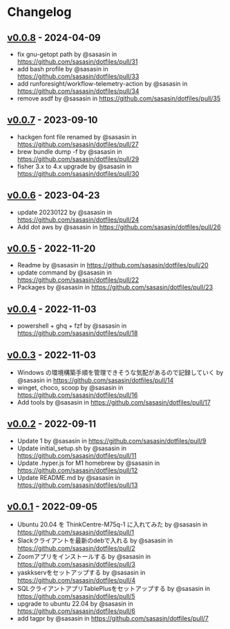 # Changelog

## [v0.0.8](https://github.com/sasasin/dotfiles/compare/v0.0.7...v0.0.8) - 2024-04-09
- fix gnu-getopt path by @sasasin in https://github.com/sasasin/dotfiles/pull/31
- add bash profile by @sasasin in https://github.com/sasasin/dotfiles/pull/33
- add runforesight/workflow-telemetry-action by @sasasin in https://github.com/sasasin/dotfiles/pull/34
- remove asdf by @sasasin in https://github.com/sasasin/dotfiles/pull/35

## [v0.0.7](https://github.com/sasasin/dotfiles/compare/v0.0.6...v0.0.7) - 2023-09-10
- hackgen font file renamed by @sasasin in https://github.com/sasasin/dotfiles/pull/27
- brew bundle dump -f by @sasasin in https://github.com/sasasin/dotfiles/pull/29
- fisher 3.x to 4.x upgrade by @sasasin in https://github.com/sasasin/dotfiles/pull/30

## [v0.0.6](https://github.com/sasasin/dotfiles/compare/v0.0.5...v0.0.6) - 2023-04-23
- update 20230122 by @sasasin in https://github.com/sasasin/dotfiles/pull/24
- Add dot aws by @sasasin in https://github.com/sasasin/dotfiles/pull/26

## [v0.0.5](https://github.com/sasasin/dotfiles/compare/v0.0.4...v0.0.5) - 2022-11-20
- Readme by @sasasin in https://github.com/sasasin/dotfiles/pull/20
- update command by @sasasin in https://github.com/sasasin/dotfiles/pull/22
- Packages by @sasasin in https://github.com/sasasin/dotfiles/pull/23

## [v0.0.4](https://github.com/sasasin/dotfiles/compare/v0.0.3...v0.0.4) - 2022-11-03
- powershell + ghq + fzf by @sasasin in https://github.com/sasasin/dotfiles/pull/18

## [v0.0.3](https://github.com/sasasin/dotfiles/compare/v0.0.2...v0.0.3) - 2022-11-03
- Windows の環境構築手順を管理できそうな気配があるので記録していく by @sasasin in https://github.com/sasasin/dotfiles/pull/14
- winget, choco, scoop by @sasasin in https://github.com/sasasin/dotfiles/pull/16
- Add tools by @sasasin in https://github.com/sasasin/dotfiles/pull/17

## [v0.0.2](https://github.com/sasasin/dotfiles/compare/v0.0.1...v0.0.2) - 2022-09-11
- Update 1 by @sasasin in https://github.com/sasasin/dotfiles/pull/9
- Update initial_setup.sh by @sasasin in https://github.com/sasasin/dotfiles/pull/11
- Update .hyper.js for M1 homebrew by @sasasin in https://github.com/sasasin/dotfiles/pull/12
- Update README.md by @sasasin in https://github.com/sasasin/dotfiles/pull/13

## [v0.0.1](https://github.com/sasasin/dotfiles/commits/v0.0.1) - 2022-09-05
- Ubuntu 20.04 を ThinkCentre-M75q-1 に入れてみた by @sasasin in https://github.com/sasasin/dotfiles/pull/1
- Slackクライアントを最新のdebで入れる by @sasasin in https://github.com/sasasin/dotfiles/pull/2
- Zoomアプリをインストールする by @sasasin in https://github.com/sasasin/dotfiles/pull/3
- yaskkservをセットアップする by @sasasin in https://github.com/sasasin/dotfiles/pull/4
- SQLクライアントアプリTablePlusをセットアップする by @sasasin in https://github.com/sasasin/dotfiles/pull/5
- upgrade to ubuntu 22.04 by @sasasin in https://github.com/sasasin/dotfiles/pull/6
- add tagpr by @sasasin in https://github.com/sasasin/dotfiles/pull/7
